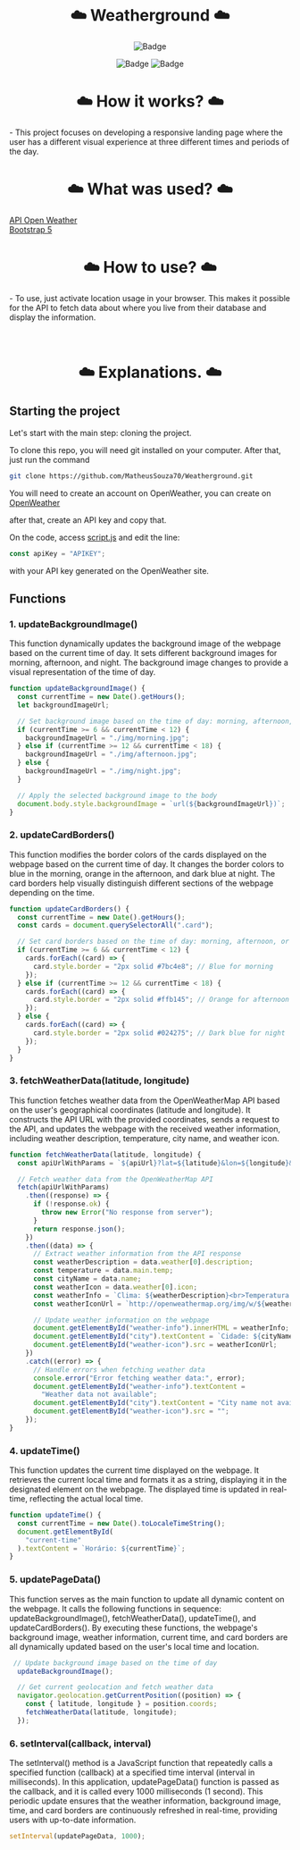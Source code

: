 <h1 align="center"> ☁️ Weatherground ☁️</h1>
<div align="center">
  
  ![Badge](https://img.shields.io/badge/Made%20for-VSCode-1f425f.svg)<br>

  ![Badge](https://img.shields.io/badge/JavaScript-323330?style=for-the-badge&logo=javascript&logoColor=F7DF1E)
  ![Badge](https://img.shields.io/badge/Bootstrap-563D7C?style=for-the-badge&logo=bootstrap&logoColor=white)  
</div>

<h1 align="center"> ☁️ How it works? ☁️</h1>
<p> - This project focuses on developing a responsive landing page where the user has a different visual experience at three different times and periods of the day.</p>

<h1 align="center"> ☁️ What was used? ☁️</h1>

[API Open Weather](https://api.openweathermap.org)
<br>
[Bootstrap 5](https://getbootstrap.com/docs/5.0/getting-started/introduction/)
  
<h1 align="center"> ☁️ How to use? ☁️</h1>
<p> - To use, just activate location usage in your browser. This makes it possible for the API to fetch data about where you live from their database and display the information.</p>
<br>

<h1 align="center"> ☁️ Explanations. ☁️</h1>

## Starting the project
Let's start with the main step: cloning the project.

To clone this repo, you will need git installed on your computer. After that, just run the command
```bash
git clone https://github.com/MatheusSouza70/Weatherground.git
```

You will need to create an account on OpenWeather, you can create on [OpenWeather](https://openweathermap.org/api)
<p>after that, create an API key and copy that.</p>

On the code, access [script.js](https://github.com/MatheusSouza70/Weatherground/blob/main/js/script.js) and edit the line:
```javascript
const apiKey = "APIKEY";
```
with your API key generated on the OpenWeather site.

## Functions

### 1. updateBackgroundImage()
This function dynamically updates the background image of the webpage based on the current time of day. It sets different background images for morning, afternoon, and night. The background image changes to provide a visual representation of the time of day.

```javascript
function updateBackgroundImage() {
  const currentTime = new Date().getHours();
  let backgroundImageUrl;

  // Set background image based on the time of day: morning, afternoon, or night
  if (currentTime >= 6 && currentTime < 12) {
    backgroundImageUrl = "./img/morning.jpg";
  } else if (currentTime >= 12 && currentTime < 18) {
    backgroundImageUrl = "./img/afternoon.jpg";
  } else {
    backgroundImageUrl = "./img/night.jpg";
  }

  // Apply the selected background image to the body
  document.body.style.backgroundImage = `url(${backgroundImageUrl})`;
}
```

### 2. updateCardBorders()
This function modifies the border colors of the cards displayed on the webpage based on the current time of day. It changes the border colors to blue in the morning, orange in the afternoon, and dark blue at night. The card borders help visually distinguish different sections of the webpage depending on the time.

```javascript
function updateCardBorders() {
  const currentTime = new Date().getHours();
  const cards = document.querySelectorAll(".card");

  // Set card borders based on the time of day: morning, afternoon, or night
  if (currentTime >= 6 && currentTime < 12) {
    cards.forEach((card) => {
      card.style.border = "2px solid #7bc4e8"; // Blue for morning
    });
  } else if (currentTime >= 12 && currentTime < 18) {
    cards.forEach((card) => {
      card.style.border = "2px solid #ffb145"; // Orange for afternoon
    });
  } else {
    cards.forEach((card) => {
      card.style.border = "2px solid #024275"; // Dark blue for night
    });
  }
}
```
### 3. fetchWeatherData(latitude, longitude)
This function fetches weather data from the OpenWeatherMap API based on the user's geographical coordinates (latitude and longitude). It constructs the API URL with the provided coordinates, sends a request to the API, and updates the webpage with the received weather information, including weather description, temperature, city name, and weather icon.

```javascript
function fetchWeatherData(latitude, longitude) {
  const apiUrlWithParams = `${apiUrl}?lat=${latitude}&lon=${longitude}&appid=${apiKey}&units=metric&lang=pt`;

  // Fetch weather data from the OpenWeatherMap API
  fetch(apiUrlWithParams)
    .then((response) => {
      if (!response.ok) {
        throw new Error("No response from server");
      }
      return response.json();
    })
    .then((data) => {
      // Extract weather information from the API response
      const weatherDescription = data.weather[0].description;
      const temperature = data.main.temp;
      const cityName = data.name;
      const weatherIcon = data.weather[0].icon;
      const weatherInfo = `Clima: ${weatherDescription}<br>Temperatura: ${temperature}°C`;
      const weatherIconUrl = `http://openweathermap.org/img/w/${weatherIcon}.png`;

      // Update weather information on the webpage
      document.getElementById("weather-info").innerHTML = weatherInfo;
      document.getElementById("city").textContent = `Cidade: ${cityName}`;
      document.getElementById("weather-icon").src = weatherIconUrl;
    })
    .catch((error) => {
      // Handle errors when fetching weather data
      console.error("Error fetching weather data:", error);
      document.getElementById("weather-info").textContent =
        "Weather data not available";
      document.getElementById("city").textContent = "City name not available";
      document.getElementById("weather-icon").src = "";
    });
}
```

### 4. updateTime()
This function updates the current time displayed on the webpage. It retrieves the current local time and formats it as a string, displaying it in the designated element on the webpage. The displayed time is updated in real-time, reflecting the actual local time.

```javascript
function updateTime() {
  const currentTime = new Date().toLocaleTimeString();
  document.getElementById(
    "current-time"
  ).textContent = `Horário: ${currentTime}`;
}
```

### 5. updatePageData()
This function serves as the main function to update all dynamic content on the webpage. It calls the following functions in sequence: updateBackgroundImage(), fetchWeatherData(), updateTime(), and updateCardBorders(). By executing these functions, the webpage's background image, weather information, current time, and card borders are all dynamically updated based on the user's local time and location.

```javascript
 // Update background image based on the time of day
  updateBackgroundImage();

  // Get current geolocation and fetch weather data
  navigator.geolocation.getCurrentPosition((position) => {
    const { latitude, longitude } = position.coords;
    fetchWeatherData(latitude, longitude);
  });
```

### 6. setInterval(callback, interval)
The setInterval() method is a JavaScript function that repeatedly calls a specified function (callback) at a specified time interval (interval in milliseconds). In this application, updatePageData() function is passed as the callback, and it is called every 1000 milliseconds (1 second). This periodic update ensures that the weather information, background image, time, and card borders are continuously refreshed in real-time, providing users with up-to-date information.

```javascript
setInterval(updatePageData, 1000);
```
